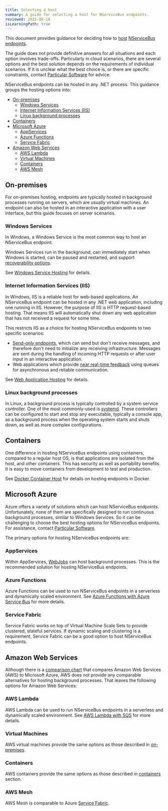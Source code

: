 ```yaml
---
title: Selecting a host
summary: A guide for selecting a host for NServiceBus endpoints.
reviewed: 2021-08-18
isLearningPath: true
---
```

This document provides guidance for deciding how to [host](/nservicebus/hosting) [NServiceBus endpoints](/nservicebus/endpoints/).

The guide does not provide definitive answers for all situations and each option involves trade-offs. Particularly in cloud scenarios, there are several options and the best solution depends on the requirements of individual scenarios. If it is unclear what the best choice is, or there are specific constraints, contact [Particular Software](https://particular.net/contactus) for advice.

NServiceBus endpoints can be hosted in any .NET process. This guidance groups the hosting options into:

- [On-premises](#on-premises)
  - [Windows Services](#windows-services)
  - [Internet Information Services (IIS)](#internet-information-services-iis)
  - [Linux background processes](#linux-background-processes)
- [Containers](#containers)
- [Microsoft Azure](#microsoft-azure)
  - [AppServices](#appservices)
  - [Azure Functions](#azure-functions)
  - [Service Fabric](#service-fabric)
- [Amazon Web Services](#amazon-web-services)
  - [AWS Lambda](#aws-lambda)
  - [Virtual Machines](#virtual-machines)
  - [Containers](#containers-1)
  - [AWS Mesh](#aws-mesh)

## On-premises

For on-premises hosting, endpoints are typically hosted in background processes running on servers, which are usually virtual machines. An endpoint can also be hosted in an interactive application with a user interface, but this guide focuses on server scenarios.

### Windows Services

In Windows, a Windows Service is the most common way to host an NServiceBus endpoint.

Windows Services run in the background, can immediately start when Windows is started, can be paused and restarted, and support [recoverability options](/nservicebus/hosting/windows-service.md#installation-setting-the-restart-recovery-options-configuring-service-recovery-via-windows-service-properties).

See [Windows Service Hosting](/nservicebus/hosting/windows-service.md) for details.


### Internet Information Services (IIS)

In Windows, IIS is a reliable host for web-based applications. An NServiceBus endpoint can be hosted in any .NET web application, including one running in IIS. However, the purpose of IIS is HTTP request-based hosting. That means IIS will automatically shut down any web application that has not received a request for some time.

This restricts IIS as a choice for hosting NServiceBus endpoints to two specific scenarios:

* [Send-only endpoints](/nservicebus/hosting/#self-hosting-send-only-hosting), which can send but don't receive messages, and therefore don't need to initialize any receiving infrastructure. Messages are sent during the handling of incoming HTTP requests or after user input in an interactive application.
* Web applications which provide [near real-time feedback](/samples/near-realtime-clients/) using queues for asynchronous and reliable communication.

See [Web Application Hosting](/nservicebus/hosting/web-application.md) for details.

### Linux background processes

In Linux, a background process is typically controlled by a system service controller. One of the most commonly-used is [systemd](https://freedesktop.org/wiki/Software/systemd/). These controllers can be configured to start and stop any executable, typically a console app, as a background process when the operating system starts and shuts down, as well as more complex configurations.

## Containers

One difference in hosting NServiceBus endpoints using containers, compared to a regular host OS, is that applications are isolated from the host, and other containers. This has security as well as portability benefits. It is easy to move containers from development to test and production.

See [Docker Container Host](/nservicebus/hosting/docker-host/) for details on hosting endpoints in Docker.

## Microsoft Azure

Azure offers a variety of solutions which can host NServiceBus endpoints. Unfortunately, none of them are specifically designed to run continuous background processes, similar to Windows Services. So it can be challenging to choose the best hosting options for NServiceBus endpoints. For assistance, contact [Particular Software](https://particular.net/contactus).

The primary options for hosting NServiceBus endpoints are:

### AppServices

Within AppServices, [WebJobs](https://docs.microsoft.com/en-us/azure/app-service/webjobs-create) can host background processes. This is the recommended solution for hosting NServiceBus endpoints.

### Azure Functions

Azure Functions can be used to run NServiceBus endpoints in a serverless and dynamically scaled environment. See [Azure Functions with Azure Service Bus](/nservicebus/hosting/azure-functions-service-bus/) for more details.

### Service Fabric

Service Fabric works on top of Virtual Machine Scale Sets to provide clustered, stateful services. If dynamic scaling and clustering is a requirement, Service Fabric can be a good option to host NServiceBus endpoints.

## Amazon Web Services

Although there is a [comparison chart](https://docs.microsoft.com/en-us/azure/architecture/aws-professional/services#miscellaneous) that compares Amazon Web Services (AWS) to Microsoft Azure, AWS does not provide any comparable alternatives for hosting background processes. That leaves the following options for Amazon Web Services:

### AWS Lambda

AWS Lambda can be used to run NServiceBus endpoints in a serverless and dynamically scaled environment. See [AWS Lambda with SQS](/nservicebus/hosting/aws-lambda-simple-queue-service.md) for more details.

### Virtual Machines

AWS virtual machines provide the same options as those described in [on-premises](#on-premises).

### Containers

AWS containers provide the same options as those described in [containers](#containers) section.

### AWS Mesh

AWS Mesh is comparable to Azure [Service Fabric](#microsoft-azure-service-fabric).
